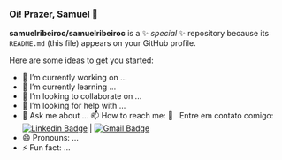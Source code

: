 ### Oi! Prazer, Samuel 👋


**samuelribeiroc/samuelribeiroc** is a ✨ _special_ ✨ repository because its `README.md` (this file) appears on your GitHub profile.

Here are some ideas to get you started:

- 🔭 I’m currently working on ...
- 🌱 I’m currently learning ...
- 👯 I’m looking to collaborate on ...
- 🤔 I’m looking for help with ...
- 💬 Ask me about ...
📫 How to reach me: :email: &nbsp; Entre em contato comigo: [![Linkedin Badge](https://img.shields.io/badge/-samuel-r-costa-blue?style=flat-square&logo=Linkedin&logoColor=white&link=https://www.linkedin.com/in/samuel-r-costa/)](https://www.linkedin.com/in/samuel-r-costa/) 
| 
[![Gmail Badge](https://img.shields.io/badge/-samuel.costa@ccc.ufcg.edu.br-c14438?style=flat-square&logo=Gmail&logoColor=white&link=mailto:samuel.costa@ccc.ufcg.edu.br)](mailto:samuel.costa@ccc.ufcg.edu.br)
- 😄 Pronouns: ...
- ⚡ Fun fact: ...

